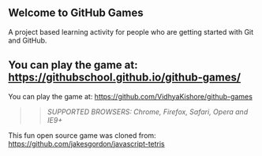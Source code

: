 ## Welcome to GitHub Games

A project based learning activity for people who are getting started with Git and GitHub.

## You can play the game at: https://githubschool.github.io/github-games/

You can play the game at: https://github.com/VidhyaKishore/github-games

>> _*SUPPORTED BROWSERS*: Chrome, Firefox, Safari, Opera and IE9+_

This fun open source game was cloned from: https://github.com/jakesgordon/javascript-tetris
